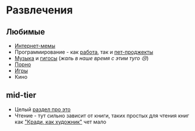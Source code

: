 # Развлечения

## Любимые

- [Интернет-мемы](Memes/index.md)
- Программирование - как [работа](../../c/index.md), так и [пет-проджекты](../../c/MVP.md)
- [Музыка](mu/index.md) и [гигосы](mu/Gigs.md) (_жаль в наше время с этим туго 😢_)
- [Порно](Porn.md)
- [Игры](Games/index.md)
- Кино

## mid-tier

- Целый [раздел про это](./mid/Standup.md)
- Чтение - тут сильно зависит от книги, таких простых для чтения книг как ["Кради, как художник"](https://www.mann-ivanov-ferber.ru/books/paperbook/steal-artist/) чет мало
